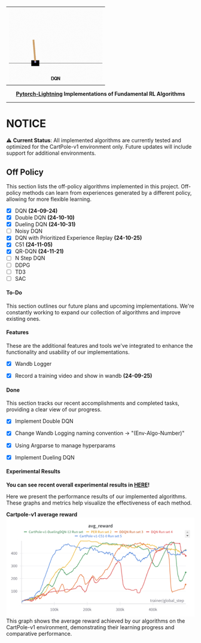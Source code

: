 <table>
  <tr>
    <td><img src="/results/dqn_cartpole.gif" width="250" height="200"></td>
</table>

<div align="center">

**[Pytorch-Lightning](https://github.com/Lightning-AI/pytorch-lightning) Implementations of Fundamental RL Algorithms**
______________________________________________________________________

</div>



# NOTICE
⚠️ **Current Status**: All implemented algorithms are currently tested and optimized for the CartPole-v1 environment only. Future updates will include support for additional environments.


## Off Policy

This section lists the off-policy algorithms implemented in this project. Off-policy methods can learn from experiences generated by a different policy, allowing for more flexible learning.
- [x] DQN **(24-09-24)**
- [x] Double DQN **(24-10-10)**
- [x] Dueling DQN **(24-10-31)**
- [ ] Noisy DQN
- [x] DQN with Prioritized Experience Replay **(24-10-25)**
- [x] C51 **(24-11-05)**
- [x] QR-DQN **(24-11-21)**
- [ ] N Step DQN
- [ ] DDPG
- [ ] TD3
- [ ] SAC

#### To-Do
This section outlines our future plans and upcoming implementations. We're constantly working to expand our collection of algorithms and improve existing ones.



#### Features

These are the additional features and tools we've integrated to enhance the functionality and usability of our implementations.
- [x] Wandb Logger
- [x] Record a training video and show in wandb **(24-09-25)**


#### Done

This section tracks our recent accomplishments and completed tasks, providing a clear view of our progress.
- [X] Implement Double DQN
- [x] Change Wandb Logging naming convention -> "(Env-Algo-Number)"
- [x] Using Argparse to manage hyperparams
- [x] Implement Dueling DQN


#### Experimental Results

**You can see recent overall experimental results in [HERE](https://api.wandb.ai/links/setine/56cvey4k)!**

Here we present the performance results of our implemented algorithms. These graphs and metrics help visualize the effectiveness of each method.

**Cartpole-v1 average reward**
![avg_reward](results/avg_reward.png)
This graph shows the average reward achieved by our algorithms on the CartPole-v1 environment, demonstrating their learning progress and comparative performance.
